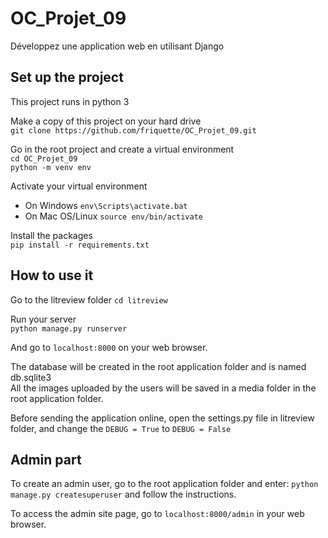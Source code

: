 # OC_Projet_09
Développez une application web en utilisant Django

## Set up the project
This project runs in python 3

Make a copy of this project on your hard drive <br>
`git clone https://github.com/friquette/OC_Projet_09.git`

Go in the root project and create a virtual environment <br>
`cd OC_Projet_09` <br>
`python -m venv env`

Activate your virtual environment <br>
- On Windows `env\Scripts\activate.bat`
- On Mac OS/Linux `source env/bin/activate`

Install the packages <br>
`pip install -r requirements.txt`

## How to use it
Go to the litreview folder
`cd litreview`

Run your server</br>
`python manage.py runserver` </br>

And go to `localhost:8000` on your web browser.

The database will be created in the root application folder and 
is named db.sqlite3 </br>
All the images uploaded by the users will be saved in a media folder in 
the root application folder.

Before sending the application online, open the settings.py file in litreview folder, 
and change the `DEBUG = True` to `DEBUG = False`

## Admin part

To create an admin user, go to the root application folder and enter:
`python manage.py createsuperuser`
and follow the instructions.

To access the admin site page, go to
`localhost:8000/admin` in your web browser.
